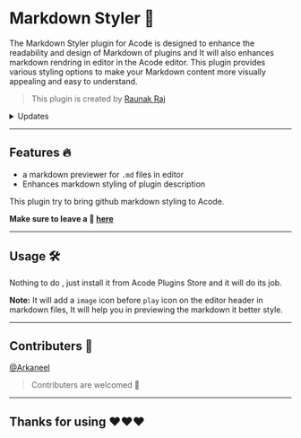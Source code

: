 # Markdown Styler 💜

The Markdown Styler plugin for Acode is designed to enhance the readability and design of Markdown of plugins and It will also enhances markdown rendring in editor in the Acode editor. This plugin provides various styling options to make your Markdown content more visually appealing and easy to understand. 

> This plugin is created by [Raunak Raj](https://github.com/bajrangCoder)

<details>
    <summary>Updates</summary>
    <br>
    <details>
        <summary>
            <code><strong>v1.0.2</strong></code>
        </summary>
        <ul>
            <li>Fixed <code>ul</code> bug</li>
            <li>Merged pull requestv <a href="https://github.com/bajrangCoder/acode-plugin-markdown-styler/pull/1">#1</a></li>
        </ul>
    </details>
    <details>
        <summary>
            <code><strong>v1.0.1</strong></code>
        </summary>
        <ul>
            <li>Added markdown previewer for <code>.md</code> files</li>
        </ul>
    </details>
</details>

---------

Features 🔥
----------
- a markdown previewer for `.md` files in editor
- Enhances markdown styling of plugin description 

This plugin try to bring github markdown styling to Acode.

**Make sure to leave a 🌟 [here](https://github.com/bajrangCoder/acode-plugin-markdown-styler)**

-------

Usage 🛠️
--------

Nothing to do , just install it from Acode Plugins Store and it will do its job.

**Note:** It will add a `image` icon before `play` icon on the editor header in markdown files, It will help you in previewing the markdown it better style.

--------------------

Contributers 🤝
------------
[@Arkaneel](https://github.com/Arkaneel)


> Contributers are welcomed 🤝

-------------------

## Thanks for using ❤️❤️❤️